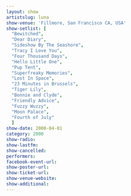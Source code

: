 ```yaml
---
layout: show
artistslug: luna
show-venue: 'Fillmore, San Francisco CA, USA'
show-setlist: [
  "Bewitched",
  "Dear Diary",
  "Sideshow By The Seashore",
  "Tracy I Love You",
  "Four Thousand Days",
  "Hello Little One",
  "Pup Tent",
  "Superfreaky Memories",
  "Lost In Space",
  "23 Minutes in Brussels",
  "Tiger Lily",
  "Bonnie and Clyde",
  "Friendly Advice",
  "Fuzzy Wuzzy",
  "Moon Palace",
  "Fourth of July"
  ]
show-date: 2000-04-01
category: 2000
show-radio: 
show-lastfm: 
show-cancelled: 
performers: 
facebook-event-url: 
show-poster-url: 
show-ticket-url: 
show-venue-website: 
show-additional: 
---
```


